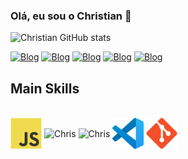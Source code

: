 ### Olá, eu sou o Christian 👋
![Christian GitHub stats](https://github-readme-stats.vercel.app/api?username=barrinhO&show_icons=true&theme=tokyonight)

[![Blog](https://img.shields.io/badge/Instagram-E4405F?style=for-the-badge&logo=instagram&logoColor=white)](https://www.instagram.com/yobarrinho/)
[![Blog](https://img.shields.io/badge/Discord-7289DA?style=for-the-badge&logo=discord&logoColor=white)](https://discord.com/invite/ZYgCjFU9cZ)
[![Blog](https://img.shields.io/badge/Windows-0078D6?style=for-the-badge&logo=windows&logoColor=white)]()
[![Blog](https://img.shields.io/badge/TikTok-000000?style=for-the-badge&logo=tiktok&logoColor=white)](https://www.tiktok.com/@yo_barrinhosgg)
[![Blog](https://img.shields.io/badge/Steam-000000?style=for-the-badge&logo=steam&logoColor=white)](https://steamcommunity.com/profiles/76561199232568773/)



## Main Skills

<div style="display: inline_block"><br>
  <img align="center" alt="Chris" height="50" width="50" src="https://raw.githubusercontent.com/devicons/devicon/master/icons/javascript/javascript-original.svg">
  <img align="center" alt="Chris" height="50" width="50" src="https://github.com/barrinhO/barrinhO/assets/155912614/b4accb6e-6918-47f2-b496-ef90f9ccbe2b">
  <img align="center" alt="Chris" height="50" width="50" src="https://github.com/barrinhO/barrinhO/assets/155912614/2a1cb989-6e53-48b6-90f6-7c913874a41f">
  <img align="center" alt="Chris" height="50" width="50" src="https://raw.githubusercontent.com/devicons/devicon/master/icons/vscode/vscode-original.svg">
  <img align="center" alt="Chris" height="50" width="50" src="https://raw.githubusercontent.com/devicons/devicon/master/icons/git/git-original.svg">
<div/>




